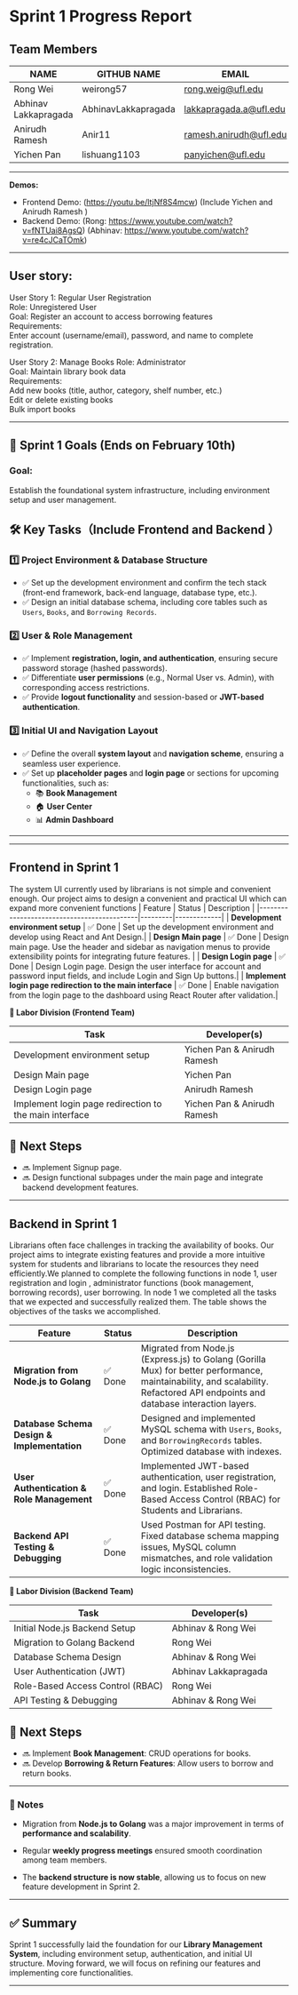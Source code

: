 
# **Sprint 1 Progress Report**

## **Team Members**
| NAME               | GITHUB NAME | EMAIL                         |
|--------------------|------------|-------------------------------|
| Rong Wei          | weirong57 | [rong.weig@ufl.edu](mailto:rong.weig@ufl.edu) |
| Abhinav Lakkapragada | AbhinavLakkapragada         | [lakkapragada.a@ufl.edu](mailto:lakkapragada.a@ufl.edu) |
| Anirudh Ramesh    | Anir11        | [ramesh.anirudh@ufl.edu](mailto:ramesh.anirudh@ufl.edu) |                           
| Yichen Pan        | lishuang1103         | [panyichen@ufl.edu](mailto:panyichen@ufl.edu) |

---

**Demos:**
- Frontend Demo: (https://youtu.be/ltjNf8S4mcw) (Include Yichen and Anirudh Ramesh )
- Backend Demo: (Rong: https://www.youtube.com/watch?v=fNTUai8AgsQ) (Abhinav: https://www.youtube.com/watch?v=re4cJCaTOmk)

---

## **User story:**
User Story 1: Regular User Registration  
Role: Unregistered User  
Goal: Register an account to access borrowing features  
Requirements:  
Enter account (username/email), password, and name to complete registration.
 
User Story 2: Manage Books
Role: Administrator  
Goal: Maintain library book data  
Requirements:  
Add new books (title, author, category, shelf number, etc.)  
Edit or delete existing books  
Bulk import books
 

---
## **📌 Sprint 1 Goals (Ends on February 10th)**  
### **Goal:**
Establish the foundational system infrastructure, including environment setup and user management.
## **🛠 Key Tasks（Include Frontend and Backend ）**

### **1️⃣ Project Environment & Database Structure**
- ✅ Set up the development environment and confirm the tech stack (front-end framework, back-end language, database type, etc.).
- ✅ Design an initial database schema, including core tables such as `Users`, `Books`, and `Borrowing Records`.

### **2️⃣ User & Role Management**
- ✅ Implement **registration, login, and authentication**, ensuring secure password storage (hashed passwords).
- ✅ Differentiate **user permissions** (e.g., Normal User vs. Admin), with corresponding access restrictions.
- ✅ Provide **logout functionality** and session-based or **JWT-based authentication**.

### **3️⃣ Initial UI and Navigation Layout**
- ✅ Define the overall **system layout** and **navigation scheme**, ensuring a seamless user experience.
- ✅ Set up **placeholder pages** and  **login page** or sections for upcoming functionalities, such as:
  - 📚 **Book Management**
  - 🏠 **User Center**
  - 📊 **Admin Dashboard**

---
---
## **Frontend  in Sprint 1**
The system UI currently used by librarians is not simple and convenient enough. Our project aims to design a convenient and practical UI which can expand more convenient functions
| Feature                                    | Status  | Description |
|--------------------------------------------|---------|-------------|
| **Development environment setup**       | ✅ Done | Set up the development environment and develop using React and Ant Design.|
| **Design Main page** | ✅ Done | Design main page. Use the header and sidebar as navigation menus to provide extensibility points for integrating future features. |
| **Design Login page**  | ✅ Done | Design Login page. Design the user interface for account and password input fields, and include Login and Sign Up buttons.|
| **Implement login page redirection to the main interface**        | ✅ Done | Enable navigation from the login page to the dashboard using React Router after validation.|


**👥 Labor Division (Frontend Team)**

| Task               | Developer(s) | 
|--------------------|------------|
| Development environment setup | Yichen Pan &  Anirudh Ramesh | 
| Design Main page | Yichen Pan| 
| Design Login page | Anirudh Ramesh|                           
| Implement login page redirection to the main interface   | Yichen Pan &  Anirudh Ramesh|
## **📌 Next Steps**
- 🔜 Implement Signup page.
- 🔜 Design functional subpages under the main page and integrate backend development features.
---


## **Backend  in Sprint 1**
Librarians often face challenges in tracking the availability of books. Our project aims to integrate existing features and provide a more intuitive system for students and librarians to locate the resources they need efficiently.We planned to complete the following functions in node 1, user registration and login , administrator functions (book management, borrowing records), user borrowing. In node 1 we completed all the tasks that we expected and successfully realized them. The table shows the objectives of the tasks we accomplished.

| Feature                                    | Status  | Description |
|--------------------------------------------|---------|-------------|
| **Migration from Node.js to Golang**       | ✅ Done | Migrated from Node.js (Express.js) to Golang (Gorilla Mux) for better performance, maintainability, and scalability. Refactored API endpoints and database interaction layers. |
| **Database Schema Design & Implementation** | ✅ Done | Designed and implemented MySQL schema with `Users`, `Books`, and `BorrowingRecords` tables. Optimized database with indexes. |
| **User Authentication & Role Management**  | ✅ Done | Implemented JWT-based authentication, user registration, and login. Established Role-Based Access Control (RBAC) for Students and Librarians. |
| **Backend API Testing & Debugging**        | ✅ Done | Used Postman for API testing. Fixed database schema mapping issues, MySQL column mismatches, and role validation logic inconsistencies. |


**👥 Labor Division (Backend Team)**

| Task               | Developer(s) | 
|--------------------|------------|
| Initial Node.js Backend Setup      | Abhinav & Rong Wei | 
| Migration to Golang Backend | Rong Wei | 
| Database Schema Design | Abhinav & Rong Wei |                           
| User Authentication (JWT)   | Abhinav Lakkapragada   |
| Role-Based Access Control (RBAC)    | Rong Wei     |                              
| API Testing & Debugging       | Abhinav & Rong Wei   |

## **📌 Next Steps**
- 🔜 Implement **Book Management**: CRUD operations for books.
- 🔜 Develop **Borrowing & Return Features**: Allow users to borrow and return books.
---

### **📝 Notes**

-   Migration from **Node.js to Golang** was a major improvement in
    terms of **performance and scalability**.

-   Regular **weekly progress meetings** ensured smooth coordination
    among team members.

-   The **backend structure is now stable**, allowing us to focus on new
    feature development in Sprint 2.

---

## **✅ Summary**
Sprint 1 successfully laid the foundation for our **Library Management System**, including environment setup, authentication, and initial UI structure. Moving forward, we will focus on refining our features and implementing core functionalities.

---



